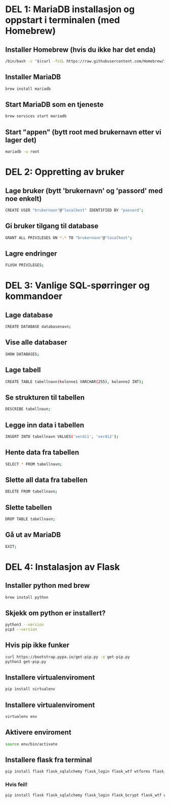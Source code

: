 # DEL 1: MariaDB installasjon og oppstart i terminalen (med Homebrew)

## Installer Homebrew (hvis du ikke har det enda)
```bash
/bin/bash -c "$(curl -fsSL https://raw.githubusercontent.com/Homebrew/install/HEAD/install.sh)"
```

## Installer MariaDB
```bash
brew install mariadb
```

## Start MariaDB som en tjeneste
```bash
brew services start mariadb
```

## Start "appen" (bytt root med brukernavn etter vi lager det)
```bash
mariadb -u root
```

# DEL 2: Oppretting av bruker
## Lage bruker (bytt 'brukernavn' og 'passord' med noe enkelt)
```bash
CREATE USER "brukernavn"@"localhost" IDENTIFIED BY "passord";
```

## Gi bruker tilgang til database
```bash
GRANT ALL PRIVILEGES ON *.* TO "brukernavn"@"localhost";
```

## Lagre endringer
```bash
FLUSH PRIVILEGES;
```

# DEL 3: Vanlige SQL-spørringer og kommandoer
## Lage database
```bash
CREATE DATABASE databasenavn;
```

## Vise alle databaser
```bash
SHOW DATABASES;
```

## Lage tabell
```bash
CREATE TABLE tabellnavn(kolonne1 VARCHAR(255), kolonne2 INT);
```

## Se strukturen til tabellen
```bash
DESCRIBE tabellnavn;
```

## Legge inn data i tabellen
```bash
INSERT INTO tabellnavn VALUES('verdi1', 'verdi2');
```

## Hente data fra tabellen
```bash
SELECT * FROM tabellnavn;
```

## Slette all data fra tabellen
```bash
DELETE FROM tabellnavn;
```

## Slette tabellen
```bash
DROP TABLE tabellnavn;
```

## Gå ut av MariaDB
```bash
EXIT;
```

# DEL 4: Instalasjon av Flask
## Installer python med brew
```bash
brew install python
```


## Skjekk om python er installert?
```bash
python3 --version
pip3 --version
```
## Hvis pip ikke funker
```bash
curl https://bootstrap.pypa.io/get-pip.py -o get-pip.py
python3 get-pip.py
```
## Installere virtualenviroment
```bash
pip install virtualenv
```

## Installere virtualenviroment
```bash
virtualenv env
```
## Aktivere enviroment
```bash
source env/bin/activate
```

## Installere flask fra terminal
```bash
pip install flask flask_sqlalchemy flask_login flask_wtf wtforms flask_bcrypt pymysql virtualenv
```

### Hvis feil!
```bash
pip install flask flask_sqlalchemy flask_login flask_bcrypt flask_wtf wtforms email_validator virtualenv flask pymysql
```
